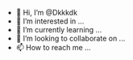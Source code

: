 - 👋 Hi, I’m @Dkkkdk
- 👀 I’m interested in ...
- 🌱 I’m currently learning ...
- 💞️ I’m looking to collaborate on ...
- 📫 How to reach me ...

<!---
Dkkkdk/Dkkkdk is a ✨ special ✨ repository because its `README.md` (this file) appears on your GitHub profile.
You can click the Preview link to take a look at your changes.
--->
